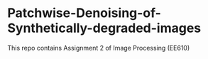 # Patchwise-Denoising-of-Synthetically-degraded-images
This repo contains Assignment 2 of Image Processing (EE610)
